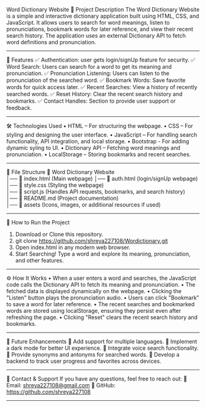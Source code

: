 Word Dictionary Website
📌 Project Description
The Word Dictionary Website is a simple and interactive dictionary application built using HTML, CSS, and JavaScript. It allows users to search for word meanings, listen to pronunciations, bookmark words for later reference, and view their recent search history. The application uses an external Dictionary API to fetch word definitions and pronunciation.
________________________________________

🚀 Features
✅ Authentication: user gets login/signUp feature for security.
✅ Word Search: Users can search for a word to get its meaning and pronunciation.
✅ Pronunciation Listening: Users can listen to the pronunciation of the searched word.
✅ Bookmark Words: Save favorite words for quick access later.
✅ Recent Searches: View a history of recently searched words.
✅ Reset History: Clear the recent search history and bookmarks.
✅ Contact Handles: Section to provide user support or feedback.
________________________________________

🛠️ Technologies Used
•	HTML – For structuring the webpage.
•	CSS – For styling and designing the user interface.
•	JavaScript – For handling search functionality, API integration, and local storage.
•	Bootstrap - For adding dynamic syling to UI.
•	Dictionary API – Fetching word meanings and pronunciation.
•	LocalStorage – Storing bookmarks and recent searches.
________________________________________

📂 File Structure
📁 Word Dictionary Website  
│── 📄 index.html  (Main webpage) 
│── 📄 auth.html  (login/signUp webpage) 
│── 📄 style.css   (Styling the webpage)  
│── 📄 script.js   (Handles API requests, bookmarks, and search history)  
│── 📄 README.md   (Project documentation)  
│── 📁 assets      (Icons, images, or additional resources if used)  
________________________________________

📖 How to Run the Project
1.	Download or Clone this repository. 
2.	git clone https://github.com/shreya227108/Wordictionary.git
3.	Open index.html in any modern web browser.
4.	Start Searching! Type a word and explore its meaning, pronunciation, and other features.
________________________________________

⚙️ How It Works
•	When a user enters a word and searches, the JavaScript code calls the Dictionary API to fetch its meaning and pronunciation.
•	The fetched data is displayed dynamically on the webpage.
•	Clicking the "Listen" button plays the pronunciation audio.
•	Users can click "Bookmark" to save a word for later reference.
•	The recent searches and bookmarked words are stored using localStorage, ensuring they persist even after refreshing the page.
•	Clicking "Reset" clears the recent search history and bookmarks.
________________________________________

🎯 Future Enhancements
🔹 Add support for multiple languages.
🔹 Implement a dark mode for better UI experience.
🔹 Integrate voice search functionality.
🔹 Provide synonyms and antonyms for searched words.
🔹 Develop a backend to track user progress and favorites across devices.
________________________________________

📩 Contact & Support
If you have any questions, feel free to reach out:
📧 Email: shreya227108@gmail.com
🔗 GitHub: https://github.com/shreya227108
________________________________________
